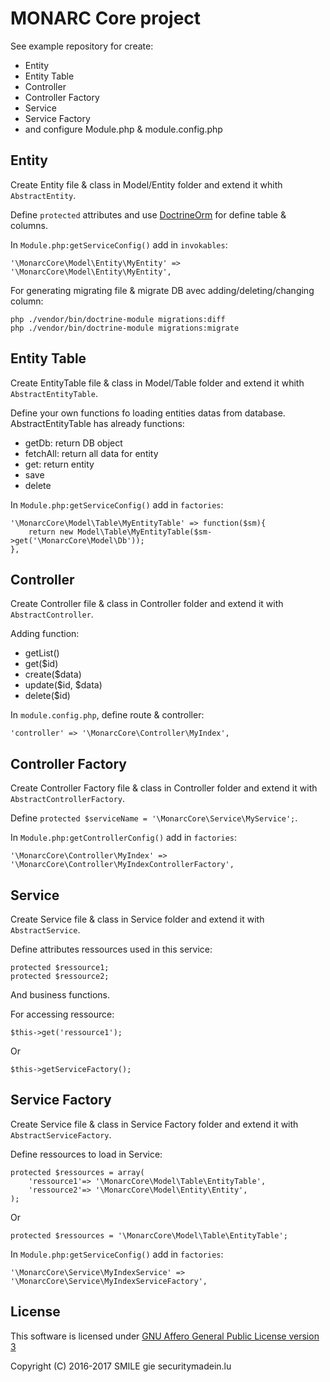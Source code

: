 MONARC Core project
===================

See example repository for create:

* Entity
* Entity Table
* Controller
* Controller Factory
* Service
* Service Factory
* and configure Module.php & module.config.php

Entity
------

Create Entity file & class in Model/Entity folder and extend it whith `AbstractEntity`.

Define `protected` attributes and use [DoctrineOrm][1] for define table & columns.

In `Module.php:getServiceConfig()` add in `invokables`:

	'\MonarcCore\Model\Entity\MyEntity' => '\MonarcCore\Model\Entity\MyEntity',

For generating migrating file & migrate DB avec adding/deleting/changing column:

	php ./vendor/bin/doctrine-module migrations:diff
	php ./vendor/bin/doctrine-module migrations:migrate


Entity Table
------------

Create EntityTable file & class in Model/Table folder and extend it whith `AbstractEntityTable`.

Define your own functions fo loading entities datas from database.
AbstractEntityTable has already functions:

* getDb: return DB object
* fetchAll: return all data for entity
* get: return entity
* save
* delete

In `Module.php:getServiceConfig()` add in `factories`:

	'\MonarcCore\Model\Table\MyEntityTable' => function($sm){
        return new Model\Table\MyEntityTable($sm->get('\MonarcCore\Model\Db'));
    },


Controller
----------

Create Controller file & class in Controller folder and extend it with `AbstractController`.

Adding function:

* getList()
* get($id)
* create($data)
* update($id, $data)
* delete($id)

In `module.config.php`, define route & controller:

	'controller' => '\MonarcCore\Controller\MyIndex',


Controller Factory
------------------

Create Controller Factory file & class in Controller folder and extend it with `AbstractControllerFactory`.

Define `protected $serviceName = '\MonarcCore\Service\MyService';`.

In `Module.php:getControllerConfig()` add in `factories`:

	'\MonarcCore\Controller\MyIndex' => '\MonarcCore\Controller\MyIndexControllerFactory',


Service
-------

Create Service file & class in Service folder and extend it with `AbstractService`.

Define attributes ressources used in this service:

	protected $ressource1;
	protected $ressource2;

And business functions.

For accessing ressource:

	$this->get('ressource1');

Or

	$this->getServiceFactory();


Service Factory
---------------

Create Service file & class in Service Factory folder and extend it with `AbstractServiceFactory`.

Define ressources to load in Service:

	protected $ressources = array(
		'ressource1'=> '\MonarcCore\Model\Table\EntityTable',
		'ressource2'=> '\MonarcCore\Model\Entity\Entity',
	);

Or

	protected $ressources = '\MonarcCore\Model\Table\EntityTable';

In `Module.php:getServiceConfig()` add in `factories`:

	'\MonarcCore\Service\MyIndexService' => '\MonarcCore\Service\MyIndexServiceFactory',

License
-------

This software is licensed under [GNU Affero General Public License version 3](http://www.gnu.org/licenses/agpl-3.0.html)

Copyright (C) 2016-2017 SMILE gie securitymadein.lu

[^1]: https://stevenwilliamalexander.wordpress.com/2013/09/25/zf2-restful-api-example/
[^2]: https://www.youtube.com/watch?v=CGEDNMzWoFk
[^3]: http://docs.doctrine-project.org/projects/doctrine-orm/en/latest/reference/basic-mapping.html

[1]: http://docs.doctrine-project.org/projects/doctrine-orm/en/latest/reference/basic-mapping.html
